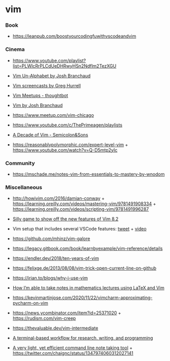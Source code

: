 # vim

### Book

- https://leanpub.com/boostyourcodingfuwithvscodeandvim

### Cinema

- https://www.youtube.com/playlist?list=PLWIcRrPLCdUeDHRwyHSn2Ndflm2TezXGU

<!-- -->

- [Vim Un-Alphabet by Josh Branchaud](https://www.youtube.com/playlist?list=PL46-cKSxMYYCMpzXo6p0Cof8hJInYgohU)

<!-- -->

- [Vim screencasts by Greg Hurrell](https://www.youtube.com/playlist?list=PLwJS-G75vM7kFO-yUkyNphxSIdbi_1NKX)

<!-- -->

- [Vim Meetups - thoughtbot](https://www.youtube.com/playlist?list=PL8tzorAO7s0jy7DQ3Q0FwF3BnXGQnDirs)

<!-- -->

- [Vim by Josh Branchaud](https://www.youtube.com/playlist?list=PL46-cKSxMYYB46G6HR6hERWjKCiHTLjxt)

<!-- -->

- https://www.meetup.com/vim-chicago

<!-- -->

- https://www.youtube.com/c/ThePrimeagen/playlists

<!-- -->

- [A Decade of Vim - Semicolon&Sons](https://www.youtube.com/playlist?list=PLpkoC9yJXDKkm4MStIQoieUPwNjO4Rb_M)

<!-- -->

- https://reasonablypolymorphic.com/expert-level-vim + https://www.youtube.com/watch?v=Q-D5mtp2yIc

### Community

- https://mschade.me/notes-vim-from-essentials-to-mastery-by-wnodom

### Miscellaneous

- http://howivim.com/2016/damian-conway + https://learning.oreilly.com/videos/mastering-vim/9781491908334 + https://learning.oreilly.com/videos/scripting-vim/9781491996287

<!-- -->

- [Silly game to show off the new features of Vim 8.2](https://github.com/vim/killersheep)

<!-- -->

- Vim setup that includes several VSCode features: [tweet](https://twitter.com/benawad/status/1193911350541590528) + [video](https://youtu.be/gnupOrSEikQ)

<!-- -->

- https://github.com/mhinz/vim-galore

<!-- -->

- https://legacy.gitbook.com/book/learnbyexample/vim-reference/details

<!-- -->

- https://endler.dev/2018/ten-years-of-vim

<!-- -->

- https://felixge.de/2013/08/08/vim-trick-open-current-line-on-github

<!-- -->

- https://irian.to/blogs/why-i-use-vim

<!-- -->

- [How I’m able to take notes in mathematics lectures using LaTeX and Vim](https://castel.dev/post/lecture-notes-1)

<!-- -->

- https://kevinmartinjose.com/2020/11/22/vimcharm-approximating-pycharm-on-vim

<!-- -->

- https://news.ycombinator.com/item?id=25371020 + https://rudism.com/vim-creep

<!-- -->

- https://thevaluable.dev/vim-intermediate

<!-- -->

- [A terminal-based workflow for research, writing, and programming](https://news.ycombinator.com/item?id=25297268)

<!-- -->

- [A very light, yet efficient command line note taking tool](https://gist.github.com/nongiach/125b4b3cc8931464ea08446f5f436fec) + https://twitter.com/chaignc/status/1347974060312027141
